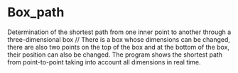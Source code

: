 # Box_path
Determination of the shortest path from one inner point to another through a three-dimensional box
// There is a box whose dimensions can be changed, there are also two points on the top of the box and at the bottom of the box,
their position can also be changed. The program shows the shortest path from point-to-point taking into account all dimensions in real time.
